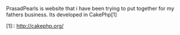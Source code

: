 PrasadPearls is website that i have been trying to put together for my fathers business. Its developed in CakePhp[1]

[1]:: http://cakephp.org/

